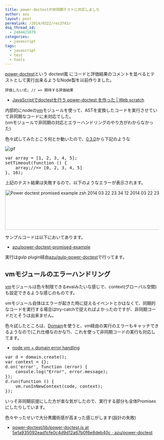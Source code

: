 ```yaml
---
title: power-doctestが非同期テストに対応しました
author: azu
layout: post
permalink: /2014/0322/res3743/
dsq_thread_id:
  - 2484421879
categories:
  - javascript
tags:
  - javascript
  - test
  - tools
---
```

[power-doctest][1]という doctest風 にコードと評価結果のコメントを並べるとテストとして実行出来るようなNode製を以前作りました。

    評価したい式; // => 期待する評価結果
    

*   [JavaScriptでdoctestを行う power-doctest を作った | Web scratch][2]

内部的にnodeの[vm][3]モジュールを使って、ASTを変換したコードを実行させていて非同期なコードに未対応でした。  
(vmモジュールで非同期の対応とエラーハンドリングのやり方がわからなかった)

色々試してみたところ何とか動いたので、[0.3.0][4]から下記のような

![gif][5]

<div class="highlight">
  <pre><span class="kd">var</span> <span class="nx">array</span> <span class="o">=</span> <span class="p">[</span><span class="mi">1</span><span class="p">,</span> <span class="mi">2</span><span class="p">,</span> <span class="mi">3</span><span class="p">,</span> <span class="mi">4</span><span class="p">,</span> <span class="mi">5</span><span class="p">];</span>
<span class="nx">setTimeout</span><span class="p">(</span><span class="kd">function</span> <span class="p">()</span> <span class="p">{</span>
    <span class="nx">array</span><span class="p">;</span><span class="c1">//=&gt; [0, 2, 3, 4, 5]</span>
<span class="p">},</span> <span class="mi">16</span><span class="p">);</span>
</pre>
</div>

上記のテスト結果は失敗するので、以下のようなエラーが表示されます。

<img src="https://efcl.info/wp-content/uploads/2014/03/power-doctest-promised-example-zsh-2014-03-22-23-34-12-2014-03-22-23-34-19.jpg" alt="Power doctest promised example  zsh 2014 03 22 23 34 12 2014 03 22 23 34 19" title="power-doctest-promised-example (zsh) 2014-03-22 23-34-12 2014-03-22 23-34-19.jpg" border="0" width="600" height="131" />

サンプルコードは以下においてあります。

*   [azu/power-doctest-promised-example][6]

実行はgulp plugin経由[azu/gulp-power-doctest][7]で行ってます。

## vmモジュールのエラーハンドリング

[vm][3]モジュールは色々制限できるevalみたいな感じで、context(グローバル空間)も設定できるような感じのものです。

vmモジュール自体はエラーが起きた時に捉えるイベントとかはなくて、同期的なコードを実行する場合はtry-catchで捉えればよかったのですが、非同期コードだとそうは出来ません。

色々試したところは、[Domain][8]を使うと、vm経由の実行のエラーもキャッチできるようなので(これ仕様なのかな?)、これを使って非同期コードの実行も対応してます。

*   [node vm + domain error handling][9]

<div class="highlight">
  <pre><span class="kd">var</span> <span class="nx">d</span> <span class="o">=</span> <span class="nx">domain</span><span class="p">.</span><span class="nx">create</span><span class="p">();</span>
<span class="kd">var</span> <span class="nx">context</span> <span class="o">=</span> <span class="p">{};</span>
<span class="nx">d</span><span class="p">.</span><span class="nx">on</span><span class="p">(</span><span class="s1">&#39;error&#39;</span><span class="p">,</span> <span class="kd">function</span> <span class="p">(</span><span class="nx">error</span><span class="p">)</span> <span class="p">{</span>
    <span class="nx">console</span><span class="p">.</span><span class="nx">log</span><span class="p">(</span><span class="s2">"Error"</span><span class="p">,</span> <span class="nx">error</span><span class="p">.</span><span class="nx">message</span><span class="p">);</span>
<span class="p">});</span>
<span class="nx">d</span><span class="p">.</span><span class="nx">run</span><span class="p">(</span><span class="kd">function</span> <span class="p">()</span> <span class="p">{</span>
    <span class="nx">vm</span><span class="p">.</span><span class="nx">runInNewContext</span><span class="p">(</span><span class="nx">code</span><span class="p">,</span> <span class="nx">context</span><span class="p">);</span>
<span class="p">});</span>
</pre>
</div>

いっそ非同期前提にした方が楽な気がしたので、実行する部分も全体Promisesにしたりしています。

色々やったせいで大分黒魔術感が高まった感じがします(設計の失敗)

*   [power-doctest/lib/power-doctest.js at 5e1a935092ead1cfe0c4d9d12a67b0f6e8deb40c · azu/power-doctest][10]

 [1]: https://github.com/azu/power-doctest "azu/power-doctest"
 [2]: https://efcl.info/2013/1201/res3494/ "JavaScriptでdoctestを行う power-doctest を作った | Web scratch"
 [3]: http://nodejs.org/api/vm.html "vm"
 [4]: https://github.com/azu/power-doctest/releases/tag/0.3.0 "0.3.0"
 [5]: https://gyazo.com/0a18eab81490475b3e6c3b70e366ca36.gif
 [6]: https://github.com/azu/power-doctest-promised-example "azu/power-doctest-promised-example"
 [7]: https://github.com/azu/gulp-power-doctest "azu/gulp-power-doctest"
 [8]: http://nodejs.org/api/domain.html "Domain"
 [9]: https://gist.github.com/azu/9700273 "node vm + domain error handling"
 [10]: https://github.com/azu/power-doctest/blob/5e1a935092ead1cfe0c4d9d12a67b0f6e8deb40c/lib/power-doctest.js#L331 "power-doctest/lib/power-doctest.js at 5e1a935092ead1cfe0c4d9d12a67b0f6e8deb40c · azu/power-doctest"
